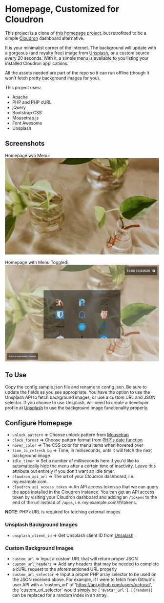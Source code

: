 # Homepage, Customized for Cloudron

This project is a clone of [this homepage project](https://github.com/tomershvueli/homepage), but retrofitted to be a simple [Cloudron](https://cloudron.io/) dashboard alternative. 

It is your minimalist corner of the internet. The background will update with a gorgeous (and royalty free) image from [Unsplash](https://unsplash.com/), or a custom source every 20 seconds. With it, a simple menu is available to you listing your installed Cloudron applications. 

All the assets needed are part of the repo so it can run offline (though it won't fetch pretty background images for you). 

This project uses:
- Apache
- PHP and PHP cURL
- jQuery
- Bootstrap CSS
- Mousetrap.js
- Font Awesome
- Unsplash

## Screenshots
Homepage w/o Menu:
![Homepage w/o Menu](example_img/homepage-wo-menu.png?raw=true)

Homepage with Menu Toggled:
![Homepage with Menu](example_img/homepage-w-menu.png?raw=true)


## To Use
Copy the config.sample.json file and rename to config.json. Be sure to update the fields as you see appropriate. You have the option to use the Unsplash API to fetch background images, or use a custom URL and JSON selector. If you choose to use Unsplash, will need to create a developer profile at [Unsplash](https://unsplash.com/) to use the background image functionality properly. 

## Configure Homepage
- `unlock_pattern` => Choose unlock pattern from [Mousetrap](https://craig.is/killing/mice)
- `clock_format` => Choose pattern format from [PHP's date function](http://php.net/manual/en/function.date.php)
- `hover_color` => The CSS color for menu items when hovered over
- `time_to_refresh_bg` => Time, in milliseconds, until it will fetch the next background image
- `idle_timer` => Set a number of milliseconds here if you'd like to automatically hide the menu after a certain time of inactivity. Leave this attribute out entirely if you don't want an idle timer. 
- `cloudron_api_url` => The url of your Cloudron dashboard, i.e. my.example.com. 
- `cloudron_api_access_token` => An API access token so that we can query the apps installed in the Cloudron instance. You can get an API access token by visiting your Cloudron dashboard and adding an `/tokens` to the end of the url instead of `/apps`, i.e. my.example.com/#/tokens.

__NOTE__: PHP cURL is required for fetching external images.

### Unsplash Background Images
- `unsplash_client_id` => Get Unsplash client ID from [Unsplash](https://unsplash.com/developers)

### Custom Background Images
- `custom_url` => Input a custom URL that will return proper JSON
- `custom_url_headers` => Add any headers that may be needed to complete a cURL request to the aforementioned URL properly
- `custom_url_selector` => Input a proper PHP array selector to be used on the JSON received above. For example, if I were to fetch from Github's user API with a 'custom_url' of 'https://api.github.com/users/octocat', the 'custom_url_selector' would simply be `['avatar_url']`. `[{random}]` can be replaced for a random index in an array. 